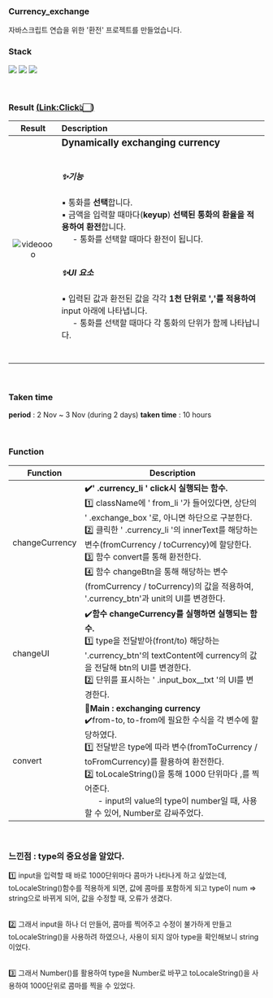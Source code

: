 <!-- project name -->

### Currency_exchange

자바스크립트 연습을 위한 '환전' 프로젝트를 만들었습니다.

<!-- Stack(기술) -->

### Stack

<p>
<!-- Code logo -->
<img src="https://img.shields.io/badge/HTML-E34F26?style=flat-square&logo=HTML5&logoColor=white"/>
<img src="https://img.shields.io/badge/CSS-1572B6?style=flat-square&logo=CSS3&logoColor=white"/>
<img src="https://img.shields.io/badge/Javascript-F7DF1E?style=flat-square&logo=JavaScript&logoColor=black"/>
</p>

<br>

### Result <a href="https://yang-ah.github.io/Currency_exchange/">(<u>Link:Click</u>👆🏻)</a>

|                                                            Result                                                             | Description                                                                                                                                                                                                                                                                                                                                                                                                                                                                             |
| :---------------------------------------------------------------------------------------------------------------------------: | :-------------------------------------------------------------------------------------------------------------------------------------------------------------------------------------------------------------------------------------------------------------------------------------------------------------------------------------------------------------------------------------------------------------------------------------------------------------------------------------- |
| <div>![videoooo](https://user-images.githubusercontent.com/97151214/200120556-8952652e-7a41-49ff-ac37-b8961588d1d6.gif)</div> | <h3 style="margin: 0;">Dynamically exchanging currency</h3> <br> <h5>✨기능</h5> ▪️ 통화를 <b>선택</b>합니다. <br>▪️ 금액을 입력할 때마다(<b>keyup</b>) <b>선택된 통화의 환율을 적용하여 환전</b>합니다. <br> &nbsp; &nbsp; &nbsp;- 통화를 선택할 때마다 환전이 됩니다. <br><br><h5>✨UI 요소</h5>▪️ 입력된 값과 환전된 값을 각각 <b>1천 단위로 ','를 적용하여</b> input 아래에 나타냅니다.<br>&nbsp; &nbsp; &nbsp;- 통화를 선택할 때마다 각 통화의 단위가 함께 나타납니다.<br><br><br> |

<br>

<!-- 기간 -->

### Taken time

<b>period</b> : 2 Nov ~ 3 Nov (during 2 days)
<b>taken time</b> : 10 hours

<br>
<!-- 아키텍쳐 -->

### Function <br>

| Function       | Description                                                                                                                                                                                                                                                                                                                                                                                                                    |
| -------------- | ------------------------------------------------------------------------------------------------------------------------------------------------------------------------------------------------------------------------------------------------------------------------------------------------------------------------------------------------------------------------------------------------------------------------------ |
| changeCurrency | <b>✔️' .currency_li ' click시 실행되는 함수.</b> <br>1️⃣ className에 ' from_li '가 들어있다면, 상단의 ' .exchange_box '로, 아니면 하단으로 구분한다. <br>2️⃣ 클릭한 ' .currency_li '의 innerText를 해당하는 변수(fromCurrency / toCurrency)에 할당한다.<br>3️⃣ 함수 convert를 통해 환전한다. <br> 4️⃣ 함수 changeBtn을 통해 해당하는 변수(fromCurrency / toCurrency)의 값을 적용하여, '.currency_btn'과 unit의 UI를 변경한다. <br> |
| changeUI       | ✔️<b>함수 changeCurrency를 실행하면 실행되는 함수.</b> <br> 1️⃣ type을 전달받아(front/to) 해당하는 '.currency_btn'의 textContent에 currency의 값을 전달해 btn의 UI를 변경한다.<br>2️⃣ 단위를 표시하는 ' .input_box\_\_txt '의 UI를 변경한다.                                                                                                                                                                                     |
| convert        | 🌟<b>Main : exchanging currency</b> <br>✔️from-to, to-from에 필요한 수식을 각 변수에 할당하였다. <br>1️⃣ 전달받은 type에 따라 변수(fromToCurrency / toFromCurrency)를 활용하여 환전한다. <br>2️⃣ toLocaleString()을 통해 1000 단위마다 ,를 찍어준다. <br> &nbsp; &nbsp; &nbsp; - input의 value의 type이 number일 때, 사용할 수 있어, Number로 감싸주었다.                                                                        |

<br>

### 느낀점 : type의 중요성을 알았다.

1️⃣ input을 입력할 때 바로 1000단위마다 콤마가 나타나게 하고 싶었는데, toLocaleString()함수를 적용하게 되면, 값에 콤마를 포함하게 되고 type이 num => string으로 바뀌게 되어, 값을 수정할 때, 오류가 생겼다.

<br>2️⃣ 그래서 input을 하나 더 만들어, 콤마를 찍어주고 수정이 불가하게 만들고 toLocaleString()을 사용하려 하였으나, 사용이 되지 않아 type을 확인해보니 string이었다.

<br>3️⃣ 그래서 Number()를 활용하여 type을 Number로 바꾸고 toLocaleString()을 사용하여 1000단위로 콤마를 찍을 수 있었다.
